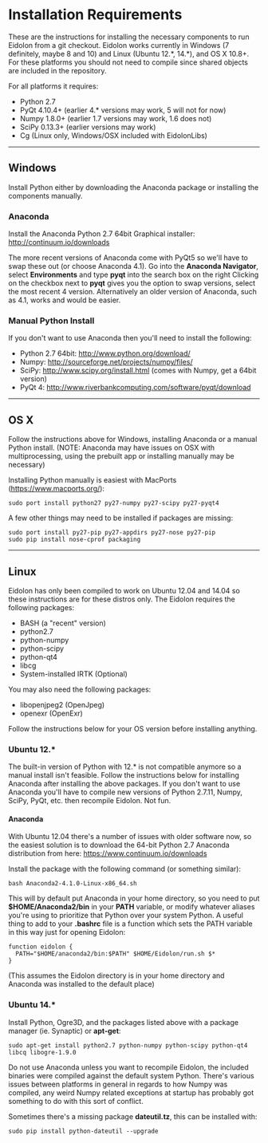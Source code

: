 # Installation Requirements

These are the instructions for installing the necessary components to run Eidolon from a git checkout.
Eidolon works currently in Windows (7 definitely, maybe 8 and 10) and Linux (Ubuntu 12.\*, 14.\*), and OS X 10.8+. For these platforms you should not need to compile since shared objects are included in the repository.

For all platforms it requires:
 * Python 2.7
 * PyQt 4.10.4+ (earlier 4.\* versions may work, 5 will not for now)
 * Numpy 1.8.0+ (earlier 1.7 versions may work, 1.6 does not)
 * SciPy 0.13.3+ (earlier versions may work)
 * Cg (Linux only, Windows/OSX included with EidolonLibs)
 
----

## Windows

Install Python either by downloading the Anaconda package or installing the components manually.

### Anaconda

Install the Anaconda Python 2.7 64bit Graphical installer: http://continuum.io/downloads

The more recent versions of Anaconda come with PyQt5 so we'll have to swap these out (or choose Anaconda 4.1).
Go into the **Anaconda Navigator**, select **Environments** and type **pyqt** into the search box on the right
Clicking on the checkbox next to **pyqt** gives you the option to swap versions, select the most recent 4 version.
Alternatively an older version of Anaconda, such as 4.1, works and would be easier.

### Manual Python Install

If you don't want to use Anaconda then you'll need to install the following:

 * Python 2.7 64bit: http://www.python.org/download/
 * Numpy: http://sourceforge.net/projects/numpy/files/
 * SciPy: http://www.scipy.org/install.html (comes with Numpy, get a 64bit version)
 * PyQt 4: http://www.riverbankcomputing.com/software/pyqt/download

----

## OS X

Follow the instructions above for Windows, installing Anaconda or a manual Python install. (NOTE: Anaconda may have issues on OSX with multiprocessing, using the prebuilt app or installing manually may be necessary)

Installing Python manually is easiest with MacPorts (https://www.macports.org/):

    sudo port install python27 py27-numpy py27-scipy py27-pyqt4

A few other things may need to be installed if packages are missing:

    sudo port install py27-pip py27-appdirs py27-nose py27-pip
    sudo pip install nose-cprof packaging

----
## Linux

Eidolon has only been compiled to work on Ubuntu 12.04 and 14.04 so these instructions are for these distros only. The Eidolon requires the following packages:

 * BASH (a "recent" version)
 * python2.7
 * python-numpy
 * python-scipy
 * python-qt4
 * libcg
 * System-installed IRTK (Optional)

You may also need the following packages:

 * libopenjpeg2 (OpenJpeg)
 * openexr (OpenExr)

Follow the instructions below for your OS version before installing anything.

### Ubuntu 12.*

The built-in version of Python with 12.* is not compatible anymore so a manual install isn't feasible. Follow the instructions below for installing Anaconda after installing the above packages. If you don't want to use Anaconda you'll have to compile new versions of Python 2.7.11, Numpy, SciPy, PyQt, etc. then recompile Eidolon. Not fun.

#### Anaconda

With Ubuntu 12.04 there's a number of issues with older software now, so the easiest solution is to download the 64-bit Python 2.7 Anaconda distribution from here: https://www.continuum.io/downloads

Install the package with the following command (or something similar):

    bash Anaconda2-4.1.0-Linux-x86_64.sh

This will by default put Anaconda in your home directory, so you need to put **$HOME/Anaconda2/bin** in your **PATH** variable, or modify whatever aliases you're using to prioritize that Python over your system Python. A useful thing to add to your **.bashrc** file is a function which sets the PATH variable in this way just for opening Eidolon:

    function eidolon {
      PATH="$HOME/anaconda2/bin:$PATH" $HOME/Eidolon/run.sh $*
    }

(This assumes the Eidolon directory is in your home directory and Anaconda was installed to the default place)

### Ubuntu 14.*

Install Python, Ogre3D, and the packages listed above with a package manager (ie. Synaptic) or **apt-get**:

    sudo apt-get install python2.7 python-numpy python-scipy python-qt4 libcq libogre-1.9.0

Do not use Anaconda unless you want to recompile Eidolon, the included binaries were compiled against the default system Python. There's various issues between platforms in general in regards to how Numpy was compiled, any weird Numpy related exceptions at startup has probably got something to do with this sort of conflict.

Sometimes there's a missing package **dateutil.tz**, this can be installed with:

    sudo pip install python-dateutil --upgrade

